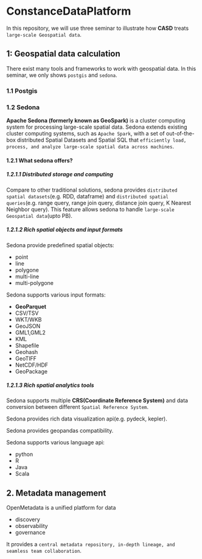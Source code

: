 # ConstanceDataPlatform

In this repository, we will use three seminar to illustrate how **CASD** treats `large-scale Geospatial data`.

## 1: Geospatial data calculation

There exist many tools and frameworks to work with geospatial data. In this seminar, we only shows `postgis` and `sedona`.

### 1.1 Postgis

### 1.2 Sedona

**Apache Sedona (formerly known as GeoSpark)** is a cluster computing system for processing large-scale spatial data. 
Sedona extends existing cluster computing systems, such as `Apache Spark`, with a set of out-of-the-box 
distributed Spatial Datasets and Spatial SQL that `efficiently load, process, and analyze large-scale spatial data across machines`.


#### 1.2.1 What sedona offers?

##### 1.2.1.1 **Distributed storage and computing**

Compare to other traditional solutions, sedona provides `distributed spatial datasets`(e.g. RDD, dataframe) and 
`distributed spatial queries`(e.g. range query, range join query, distance join query, K Nearest Neighbor query). This 
feature allows sedona to handle `large-scale Geospatial data`(upto PB).

##### 1.2.1.2 **Rich spatial objects and input formats**

Sedona provide predefined spatial objects:
 - point
 - line
 - polygone
 - multi-line
 - multi-polygone


Sedona supports various input formats:
 - **GeoParquet**
 - CSV/TSV
 - WKT/WKB
 - GeoJSON
 - GML1,GML2
 - KML
 - Shapefile
 - Geohash
 - GeoTIFF
 - NetCDF/HDF
 - GeoPackage

##### 1.2.1.3 **Rich spatial analytics tools**

Sedona supports multiple **CRS(Coordinate Reference System)** and data conversion between different `Spatial Reference System`.

Sedona provides rich data visualization api(e.g. pydeck, kepler).

Sedona provides geopandas compatibility.

Sedona supports various language api:
  - python
  - R
  - Java
  - Scala

## 2. Metadata management

OpenMetadata is a unified platform for data
 - discovery
 - observability
 - governance 

It provides a `central metadata repository, in-depth lineage, and seamless team collaboration`.




